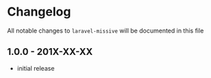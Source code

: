 # Changelog

All notable changes to `laravel-missive` will be documented in this file

## 1.0.0 - 201X-XX-XX

- initial release

